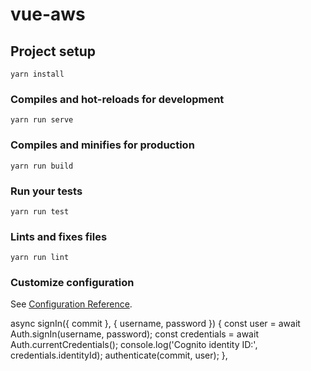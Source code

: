 # vue-aws

## Project setup
```
yarn install
```

### Compiles and hot-reloads for development
```
yarn run serve
```

### Compiles and minifies for production
```
yarn run build
```

### Run your tests
```
yarn run test
```

### Lints and fixes files
```
yarn run lint
```

### Customize configuration
See [Configuration Reference](https://cli.vuejs.org/config/).


async signIn({ commit }, { username, password }) {
      const user = await Auth.signIn(username, password);
      const credentials = await Auth.currentCredentials();
      console.log('Cognito identity ID:', credentials.identityId);
      authenticate(commit, user);
    },